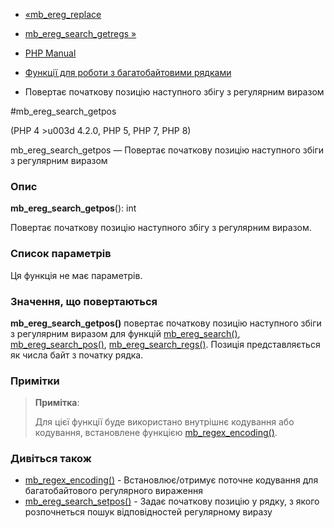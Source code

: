 - [«mb_ereg_replace](function.mb-ereg-replace.md)
- [mb_ereg_search_getregs »](function.mb-ereg-search-getregs.md)

- [PHP Manual](index.md)
- [Функції для роботи з багатобайтовими рядками](ref.mbstring.md)
- Повертає початкову позицію наступного збігу з регулярним
виразом

#mb_ereg_search_getpos

(PHP 4 \>u003d 4.2.0, PHP 5, PHP 7, PHP 8)

mb_ereg_search_getpos — Повертає початкову позицію наступного
збіги з регулярним виразом

### Опис

**mb_ereg_search_getpos**(): int

Повертає початкову позицію наступного збігу з регулярним
виразом.

### Список параметрів

Ця функція не має параметрів.

### Значення, що повертаються

**mb_ereg_search_getpos()** повертає початкову позицію наступного
збіги з регулярним виразом для функцій
[mb_ereg_search()](function.mb-ereg-search.md),
[mb_ereg_search_pos()](function.mb-ereg-search-pos.md),
[mb_ereg_search_regs()](function.mb-ereg-search-regs.md). Позиція
представляється як числа байт з початку рядка.

### Примітки

> **Примітка**:
>
> Для цієї функції буде використано внутрішнє кодування або
> кодування, встановлене функцією
> [mb_regex_encoding()](function.mb-regex-encoding.md).

### Дивіться також

- [mb_regex_encoding()](function.mb-regex-encoding.md) -
Встановлює/отримує поточне кодування для багатобайтового
регулярного вираження
- [mb_ereg_search_setpos()](function.mb-ereg-search-setpos.md) -
Задає початкову позицію у рядку, з якого розпочнеться пошук
відповідностей регулярному виразу
